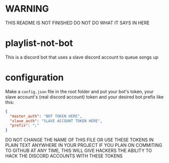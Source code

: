 # WARNING

THIS README IS NOT FINISHED DO NOT DO WHAT IT SAYS IN HERE

# playlist-not-bot

This is a discord bot that uses a slave discord account to queue songs up

# configuration

Make a `config.json` file in the root folder and put your bot's token, your slave account's (real discord account) token and your desired bot prefix like this:

```json
{
  "master_auth": "BOT TOKEN HERE",
  "slave_auth": "SLAVE ACCOUNT TOKEN HERE",
  "prefix": ";"
}
```

DO NOT CHANGE THE NAME OF THIS FILE OR USE THESE TOKENS IN PLAIN TEXT ANYWHERE IN YOUR PROJECT IF YOU PLAN ON COMMITING TO GITHUB AT ANY TIME, THIS WILL GIVE HACKERS THE ABILITY TO HACK THE DISCORD ACCOUNTS WITH THESE TOKENS
